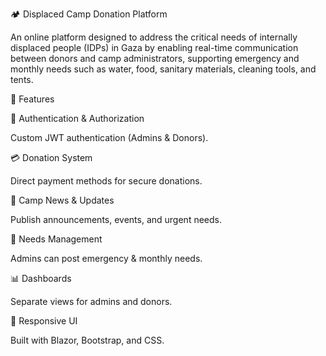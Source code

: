🏕️ Displaced Camp Donation Platform

An online platform designed to address the critical needs of internally displaced people (IDPs) in Gaza by enabling real-time communication between donors and camp administrators, supporting emergency and monthly needs such as water, food, sanitary materials, cleaning tools, and tents.

📌 Features

🔐 Authentication & Authorization

Custom JWT authentication (Admins & Donors).

💳 Donation System

Direct payment methods for secure donations.

📰 Camp News & Updates

Publish announcements, events, and urgent needs.

🛒 Needs Management

Admins can post emergency & monthly needs.

📊 Dashboards

Separate views for admins and donors.

📱 Responsive UI

Built with Blazor, Bootstrap, and CSS.
